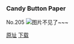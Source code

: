 ### Candy Button Paper
No.205
![图片不见了~~~](https://imgs.xkcd.com/comics/candy_button_paper.png)

[原址](https://xkcd.com//205) [下载](https://imgs.xkcd.com/comics/candy_button_paper.png)


